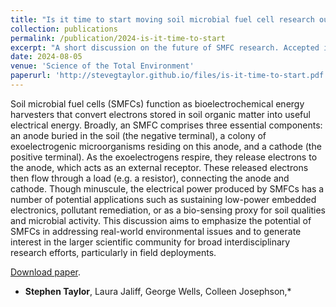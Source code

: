 ```yaml
---
title: "Is it time to start moving soil microbial fuel cell research out of the lab and into the field?"
collection: publications
permalink: /publication/2024-is-it-time-to-start
excerpt: "A short discussion on the future of SMFC research. Accepted in [Science of the Total Environment](https://www.sciencedirect.com/science/article/pii/S0048969724053798)."
date: 2024-08-05
venue: 'Science of the Total Environment'
paperurl: 'http://stevegtaylor.github.io/files/is-it-time-to-start.pdf'
---
```


Soil microbial fuel cells (SMFCs) function as bioelectrochemical energy harvesters that convert electrons stored
in soil organic matter into useful electrical energy. Broadly, an SMFC comprises three essential components: an
anode buried in the soil (the negative terminal), a colony of exoelectrogenic microorganisms residing on this
anode, and a cathode (the positive terminal). As the exoelectrogens respire, they release electrons to the anode,
which acts as an external receptor. These released electrons then flow through a load (e.g. a resistor), connecting
the anode and cathode. Though minuscule, the electrical power produced by SMFCs has a number of potential
applications such as sustaining low-power embedded electronics, pollutant remediation, or as a bio-sensing
proxy for soil qualities and microbial activity. This discussion aims to emphasize the potential of SMFCs in
addressing real-world environmental issues and to generate interest in the larger scientific community for broad
interdisciplinary research efforts, particularly in field deployments.

[Download paper](https://www.sciencedirect.com/science/article/pii/S0048969724053798).

* **Stephen Taylor**, Laura Jaliff, George Wells, Colleen Josephson,*
